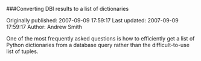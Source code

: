 ###Converting DBI results to a list of dictionaries

Originally published: 2007-09-09 17:59:17
Last updated: 2007-09-09 17:59:17
Author: Andrew Smith

One of the most frequently asked questions is how to efficiently get a list of Python dictionaries from a database query rather than the difficult-to-use list of tuples.